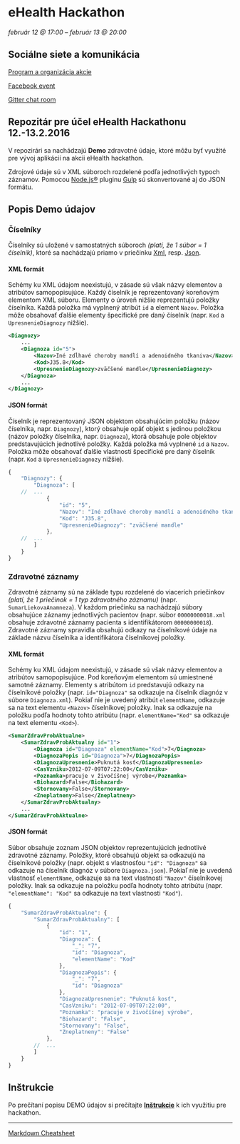 # eHealth Hackathon

*február 12 @ 17:00 – február 13 @ 20:00*

## Sociálne siete a komunikácia
[Program a organizácia akcie](http://connect-network.com/sk/event/ehealth/)

[Facebook event](https://www.facebook.com/events/1696227853925788/)

[Gitter chat room](https://gitter.im/lukaszdechovan/ehealth-hackathon-2016?utm_source=share-link&utm_medium=link&utm_campaign=share-link)

## Repozitár pre účel eHealth Hackathonu 12.-13.2.2016

V repozirári sa nachádzajú **Demo** zdravotné údaje, ktoré môžu byť využité pre vývoj aplikácií na akcii eHealth hackathon.

Zdrojové údaje sú v XML súboroch rozdelené podľa jednotlivých typoch záznamov.
Pomocou [Node.js®](https://nodejs.org/en/) pluginu [Gulp](http://gulpjs.com/) sú skonvertované aj do JSON formátu.

## Popis Demo údajov

### Číselníky

Číselníky sú uložené v samostatných súboroch *(platí, že 1 súbor = 1 číselník)*, ktoré sa nachádzajú priamo v priečinku [Xml](./Xml), resp. [Json](./Json).

#### XML formát

Schémy ku XML údajom neexistujú, v zásade sú však názvy elementov a atribútov samopopisujúce.
Každý číselník je reprezentovaný koreňovým elementom XML súboru. 
Elementy o úroveň nižšie reprezentujú položky číselníka.
Každá položka má vyplnený atribút `id` a element `Nazov`. 
Položka môže obsahovať ďalšie elementy špecifické pre daný číselník (napr. `Kod` a `UpresnenieDiagnozy` nižšie).

```xml
<Diagnozy>
    ...
    <Diagnoza id="5">
        <Nazov>Iné zdĺhavé choroby mandlí a adenoidného tkaniva</Nazov>
        <Kod>J35.8</Kod>
        <UpresnenieDiagnozy>zväčšené mandle</UpresnenieDiagnozy>
    </Diagnoza>
    ...
</Diagnozy>
```

#### JSON formát

Číselník je reprezentovaný JSON objektom obsahujúcim položku (názov číselníka, napr. `Diagnozy`), ktorý obsahuje opäť objekt s jedinou položkou (názov položky číselníka, napr. `Diagnoza`), ktorá obsahuje pole objektov predstavujúcich jednotlivé položky.
Každá položka má vyplnené `id` a `Nazov`.
Položka môže obsahovať ďalšie vlastnosti špecifické pre daný číselník (napr. `Kod` a `UpresnenieDiagnozy` nižšie).

```javascript
{
    "Diagnozy": {
        "Diagnoza": [
    //  ...   
            {
                "id": "5",
                "Nazov": "Iné zdĺhavé choroby mandlí a adenoidného tkaniva",
                "Kod": "J35.8",
                "UpresnenieDiagnozy": "zväčšené mandle"
            },
    //  ...
        ]
    }
}
```            

### Zdravotné záznamy

Zdravotné záznamy sú na základe typu rozdelené do viacerích priečinkov *(platí, že 1 priečinok = 1 typ zdravotného záznamu)* (napr. `SumarLiekovaAnamneza`). V každom priečinku sa nachádzajú súbory obsahujúce záznamy jednotlivých pacientov (napr. súbor `00000000018.xml` obsahuje zdravotné záznamy pacienta s identifikátorom `00000000018`). Zdravotné záznamy spravidla obsahujú odkazy na číselníkové údaje na základe názvu číselníka a identifikátora číselníkovej položky.

#### XML formát

Schémy ku XML údajom neexistujú, v zásade sú však názvy elementov a atribútov samopopisujúce.
Pod koreňovým elementom sú umiestnené samotné záznamy. 
Elementy s atribútom `id` predstavujú odkazy na číselníkové položky (napr. `id="Diagnoza"` sa odkazuje na číselník diagnóz v súbore `Diagnoza.xml`). Pokiaľ nie je uvedený atribút `elementName`, odkazuje sa na text elementu `<Nazov>` číselníkovej položky. Inak sa odkazuje na položku podľa hodnoty tohto atribútu (napr. `elementName="Kod"` sa odkazuje na text elementu `<Kod>`).

```xml
<SumarZdravProbAktualne>
    <SumarZdravProbAktualny id="1">
        <Diagnoza id="Diagnoza" elementName="Kod">7</Diagnoza>
        <DiagnozaPopis id="Diagnoza">7</DiagnozaPopis>
        <DiagnozaUpresnenie>Puknutá kosť</DiagnozaUpresnenie>
        <CasVzniku>2012-07-09T07:22:00</CasVzniku>
        <Poznamka>pracuje v živočíšnej výrobe</Poznamka>
        <Biohazard>False</Biohazard>
        <Stornovany>False</Stornovany>
        <Zneplatneny>False</Zneplatneny>
    </SumarZdravProbAktualny>
    ...
</SumarZdravProbAktualne>
```

#### JSON formát

Súbor obsahuje zoznam JSON objektov reprezentujúcich jednotlivé zdravotné záznamy. Položky, ktoré obsahujú objekt sa odkazujú na číselníkové položky (napr. objekt s vlastnosťou `"id": "Diagnoza"` sa odkazuje na číselník diagnóz v súbore `Diagnoza.json`). Pokiaľ nie je uvedená vlastnosť `elementName`, odkazuje sa na text vlastnosti `"Nazov"` číselníkovej položky. Inak sa odkazuje na položku podľa hodnoty tohto atribútu (napr. `"elementName": "Kod"` sa odkazuje na text vlastnosti `"Kod"`).

```javascript
{
    "SumarZdravProbAktualne": {
        "SumarZdravProbAktualny": [
            {
                "id": "1",
                "Diagnoza": {
                    "_": "7",
                    "id": "Diagnoza",
                    "elementName": "Kod"
                },
                "DiagnozaPopis": {
                    "_": "7",
                    "id": "Diagnoza"
                },
                "DiagnozaUpresnenie": "Puknutá kosť",
                "CasVzniku": "2012-07-09T07:22:00",
                "Poznamka": "pracuje v živočíšnej výrobe",
                "Biohazard": "False",
                "Stornovany": "False",
                "Zneplatneny": "False"
            },
        //  ...
        ]
    }
}
```

## Inštrukcie

Po prečítaní popisu DEMO údajov si prečítajte [**Inštrukcie**](./Instructions.md) k ich využitiu pre hackathon.

---
[Markdown Cheatsheet](https://github.com/adam-p/markdown-here/wiki/Markdown-Cheatsheet)

